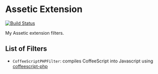 # Assetic Extension

[![Build Status](https://travis-ci.org/kohkimakimoto/assetic-extension.png?branch=master)](https://travis-ci.org/kohkimakimoto/assetic-extension)

My Assetic extension filters.

## List of Filters

 * `CoffeeScriptPHPFilter`: compiles CoffeeScript into Javascript using [coffeescript-php](https://github.com/alxlit/coffeescript-php)


